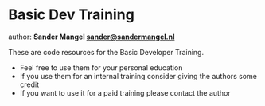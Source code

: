 # Basic Dev Training

author: **Sander Mangel <sander@sandermangel.nl>**

These are code resources for the Basic Developer Training.

- Feel free to use them for your personal education
- If you use them for an internal training consider giving the authors some credit
- If you want to use it for a paid training please contact the author